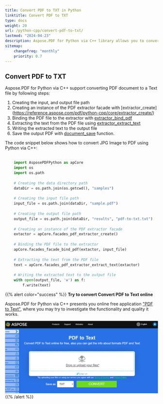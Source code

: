 ```yaml
---
title: Convert PDF to TXT in Python
linktitle: Convert PDF to TXT
type: docs
weight: 20
url: /python-cpp/convert-pdf-to-txt/
lastmod: "2024-04-23"
description: Aspose.PDF for Python via C++ library allows you to convert PDF to TXT format using Python. 
sitemap:
    changefreq: "monthly"
    priority: 0.7
---
```


## Convert PDF to TXT

Aspose.PDF for Python via C++ support converting PDF document to a Text file by following steps:

1. Creating the input, and output file path
1. Creating an instance of the PDF extractor facade with [extractor_create]
(https://reference.aspose.com/pdf/python-cpp/core/extractor_create/)
1. Binding the PDF file to the extractor with [extractor_bind_pdf](https://reference.aspose.com/pdf/python-cpp/core/extractor_bind_pdf/)
1. Extracting the text from the PDF file using [extractor_extract_text](https://reference.aspose.com/pdf/python-cpp/core/extractor_extract_text/)
1. Writing the extracted text to the output file
1. Save the output PDF with [document_save](https://reference.aspose.com/pdf/python-cpp/core/document_save/) function.

The code snippet below shows how to convert JPG Image to PDF using Python via C++:

```python

    import AsposePDFPython as apCore
    import os
    import os.path

    # Creating the data directory path
    dataDir = os.path.join(os.getcwd(), "samples")

    # Creating the input file path
    input_file = os.path.join(dataDir, "sample.pdf")

    # Creating the output file path
    output_file = os.path.join(dataDir, "results", "pdf-to-txt.txt")

    # Creating an instance of the PDF extractor facade
    extactor = apCore.facades_pdf_extractor_create()

    # Binding the PDF file to the extractor
    apCore.facades_facade_bind_pdf(extactor, input_file)

    # Extracting the text from the PDF file
    text = apCore.facades_pdf_extractor_extract_text(extactor)

    # Writing the extracted text to the output file
    with open(output_file, 'w') as f:
        f.write(text)
```

{{% alert color="success" %}}
**Try to convert Convert PDF to Text online**

Aspose.PDF for Python via C++ presents you online free application ["PDF to Text"](https://products.aspose.app/pdf/conversion/pdf-to-txt), where you may try to investigate the functionality and quality it works.

[![Aspose.PDF Convertion PDF to Text with Free App](pdf_to_text.png)](https://products.aspose.app/pdf/conversion/pdf-to-txt)
{{% /alert %}}
